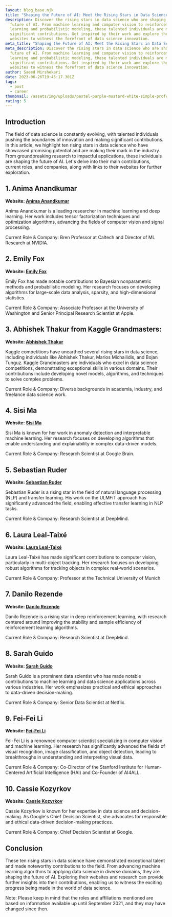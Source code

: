 ```yaml
---
layout: blog_base.njk
title: "Shaping the Future of AI: Meet the Rising Stars in Data Science"
description: Discover the rising stars in data science who are shaping the
  future of AI. From machine learning and computer vision to reinforcement
  learning and probabilistic modeling, these talented individuals are making
  significant contributions. Get inspired by their work and explore their
  websites to witness the forefront of data science innovation.
meta_title: "Shaping the Future of AI: Meet the Rising Stars in Data Science"
meta_description: Discover the rising stars in data science who are shaping the
  future of AI. From machine learning and computer vision to reinforcement
  learning and probabilistic modeling, these talented individuals are making
  significant contributions. Get inspired by their work and explore their
  websites to witness the forefront of data science innovation.
author: Saeed Mirshekari
date: 2023-06-26T19:45:17.301Z
tags:
  - post
  - career
thumbnail: /assets/img/uploads/pastel-purple-mustard-white-simple-professional-employment-linkedin-profile-picture-2-.png
rating: 5
---
```

<h2>Introduction</h2>

The field of data science is constantly evolving, with talented individuals pushing the boundaries of innovation and making significant contributions. In this article, we highlight ten rising stars in data science who have showcased promising potential and are making their mark in the industry. From groundbreaking research to impactful applications, these individuals are shaping the future of AI. Let's delve into their main contributions, current roles, and companies, along with links to their websites for further exploration.



<h2>1. Anima Anandkumar</h2>

**Website: [Anima Anandkumar](http://tensorlab.cms.caltech.edu/users/anima/)**



Anima Anandkumar is a leading researcher in machine learning and deep learning. Her work includes tensor factorization techniques and optimization algorithms, advancing the fields of computer vision and signal processing.



Current Role & Company: Bren Professor at Caltech and Director of ML Research at NVIDIA.



<h2>2. Emily Fox</h2>

**Website: [Emily Fox](https://homes.cs.washington.edu/~ebfox/)**

Emily Fox has made notable contributions to Bayesian nonparametric methods and probabilistic modeling. Her research focuses on developing algorithms for large-scale data analysis, sparsity, and high-dimensional statistics.



Current Role & Company: Associate Professor at the University of Washington and Senior Principal Research Scientist at Apple.



<h2>3. Abhishek Thakur from Kaggle Grandmasters:</h2>

**Website: [Abhishek Thakur](https://www.youtube.com/AbhishekThakurAbhi)**



Kaggle competitions have unearthed several rising stars in data science, including individuals like Abhishek Thakur, Marios Michailidis, and Bojan Tunguz. Kaggle Grandmasters are individuals who excel in data science competitions, demonstrating exceptional skills in various domains. Their contributions include developing novel models, algorithms, and techniques to solve complex problems.

Current Role & Company: Diverse backgrounds in academia, industry, and freelance data science work.



<h2>4. Sisi Ma</h2>

**Website: [Sisi Ma](https://www.sisima.net/)**



Sisi Ma is known for her work in anomaly detection and interpretable machine learning. Her research focuses on developing algorithms that enable understanding and explainability in complex data-driven models.



Current Role & Company: Research Scientist at Google Brain.

<h2>5. Sebastian Ruder</h2>

**Website: [Sebastian Ruder](http://ruder.io/)**

Sebastian Ruder is a rising star in the field of natural language processing (NLP) and transfer learning. His work on the ULMFiT approach has significantly advanced the field, enabling effective transfer learning in NLP tasks.



Current Role & Company: Research Scientist at DeepMind.



<h2>6. Laura Leal-Taixé</h2>

**Website: [Laura Leal-Taixé](https://dvl.in.tum.de/team/lealtaixe/)**

Laura Leal-Taixé has made significant contributions to computer vision, particularly in multi-object tracking. Her research focuses on developing robust algorithms for tracking objects in complex real-world scenarios.

Current Role & Company: Professor at the Technical University of Munich.



<h2>7. Danilo Rezende</h2>

**Website: [Danilo Rezende](https://danilobzdok.github.io/)**



Danilo Rezende is a rising star in deep reinforcement learning, with research centered around improving the stability and sample efficiency of reinforcement learning algorithms.



Current Role & Company: Research Scientist at DeepMind.

<h2>8. Sarah Guido</h2>

**Website: [Sarah Guido](https://www.sarahguido.com/)**



Sarah Guido is a prominent data scientist who has made notable contributions to machine learning and data science applications across various industries. Her work emphasizes practical and ethical approaches to data-driven decision-making.



Current Role & Company: Senior Data Scientist at Netflix.

<h2>9. Fei-Fei Li</h2>

**Website: [Fei-Fei Li](http://ai.stanford.edu/~feifeili/)**



Fei-Fei Li is a renowned computer scientist specializing in computer vision and machine learning. Her research has significantly advanced the fields of visual recognition, image classification, and object detection, leading to breakthroughs in understanding and interpreting visual data.

Current Role & Company: Co-Director of the Stanford Institute for Human-Centered Artificial Intelligence (HAI) and Co-Founder of AI4ALL.



<h2>10. Cassie Kozyrkov</h2>

**Website: [Cassie Kozyrkov](https://www.linkedin.com/in/cassiekozyrkov/)**



Cassie Kozyrkov is known for her expertise in data science and decision-making. As Google's Chief Decision Scientist, she advocates for responsible and ethical data-driven decision-making practices.



Current Role & Company: Chief Decision Scientist at Google.

<h2>Conclusion</h2>

These ten rising stars in data science have demonstrated exceptional talent and made noteworthy contributions to the field. From advancing machine learning algorithms to applying data science in diverse domains, they are shaping the future of AI. Exploring their websites and research can provide further insights into their contributions, enabling us to witness the exciting progress being made in the world of data science.



Note: Please keep in mind that the roles and affiliations mentioned are based on information available up until September 2021, and they may have changed since then.